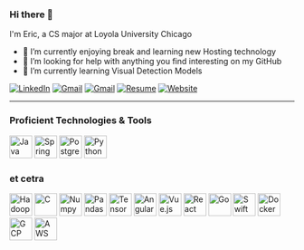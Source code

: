 ### Hi there 👋

I'm Eric, a CS major at Loyola University Chicago

- 🔭 I’m currently enjoying break and learning new Hosting technology
- 🤔 I’m looking for help with anything you find interesting on my GitHub
- 🌱 I’m currently learning Visual Detection Models

[![LinkedIn](https://img.shields.io/badge/LinkedIn-blue?logo=linkedin&logoColor=white)](https://linkedin.com/in/ericspencer00)
[![Gmail](https://img.shields.io/badge/Gmail-ericspencer1450@gmail.com-red?logo=gmail&logoColor=white)](mailto:ericspencer1450@gmail.com)
[![Gmail](https://img.shields.io/badge/Gmail-espencer2@luc.edu-red?logo=gmail&logoColor=white)](mailto:espencer2@luc.edu)
[![Resume](https://img.shields.io/badge/Resume-PDF-blue?logo=adobeacrobatreader&logoColor=white)](https://ericspencer00.github.io/resume/resume/)
[![Website](https://img.shields.io/badge/Website-ericspencer00.github.io-0A66C2?logo=githubpages&logoColor=white)](https://EricSpencer00.github.io)

---

### Proficient Technologies & Tools

<p align="left">
  <img height="40" src="https://raw.githubusercontent.com/marwin1991/profile-technology-icons/refs/heads/main/icons/java.png" alt="Java" />
  <img height="40" src="https://raw.githubusercontent.com/marwin1991/profile-technology-icons/refs/heads/main/icons/spring_boot.png" alt="Spring Boot" />
  <img height="40" src="https://raw.githubusercontent.com/marwin1991/profile-technology-icons/refs/heads/main/icons/postgresql.png" alt="Postgresql" />
  <img height="40" src="https://raw.githubusercontent.com/marwin1991/profile-technology-icons/refs/heads/main/icons/python.png" alt="Python" />
</p>


### et cetra
<p align="left">
  <img height="40" src="https://raw.githubusercontent.com/marwin1991/profile-technology-icons/refs/heads/main/icons/hadoop.png" alt="Hadoop" />
  <img height="40" src="https://raw.githubusercontent.com/marwin1991/profile-technology-icons/refs/heads/main/icons/c.png" alt="C" />
  <img height="40" src="https://raw.githubusercontent.com/marwin1991/profile-technology-icons/refs/heads/main/icons/numpy.png" alt="Numpy" />
  <img height="40" src="https://raw.githubusercontent.com/marwin1991/profile-technology-icons/refs/heads/main/icons/pandas.png" alt="Pandas" />
  <img height="40" src="https://raw.githubusercontent.com/marwin1991/profile-technology-icons/refs/heads/main/icons/tensorflow.png" alt="TensorFlow" />
  <img height="40" src="https://raw.githubusercontent.com/marwin1991/profile-technology-icons/refs/heads/main/icons/angular.png" alt="Angular" />
  <img height="40" src="https://raw.githubusercontent.com/marwin1991/profile-technology-icons/refs/heads/main/icons/vue_js.png" alt="Vue.js" />
  <img height="40" src="https://raw.githubusercontent.com/marwin1991/profile-technology-icons/refs/heads/main/icons/react.png" alt="React" />
  <img height="40" src="https://raw.githubusercontent.com/marwin1991/profile-technology-icons/refs/heads/main/icons/go.png" alt="Go" />
  <img height="40" src="https://raw.githubusercontent.com/marwin1991/profile-technology-icons/refs/heads/main/icons/swift.png" alt="Swift" />
  <img height="40" src="https://raw.githubusercontent.com/marwin1991/profile-technology-icons/refs/heads/main/icons/docker.png" alt="Docker" />
  <img height="40" src="https://raw.githubusercontent.com/marwin1991/profile-technology-icons/refs/heads/main/icons/gcp.png" alt="GCP" />
  <img height="40" src="https://raw.githubusercontent.com/marwin1991/profile-technology-icons/refs/heads/main/icons/aws.png" alt="AWS" />  
</p>



